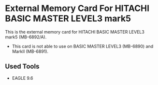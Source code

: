 # External Memory Card For HITACHI BASIC MASTER LEVEL3 mark5

This is the external memory card for HITACHI BASIC MASTER LEVEL3 mark5 (MB-6892/A).

* This card is not able to use on BASIC MASTER LEVEL3 (MB-6890) and MarkII (MB-6891).

## Used Tools

* EAGLE 9.6
